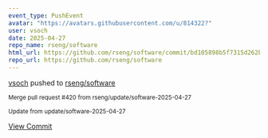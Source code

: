 ```yaml
---
event_type: PushEvent
avatar: "https://avatars.githubusercontent.com/u/814322?"
user: vsoch
date: 2025-04-27
repo_name: rseng/software
html_url: https://github.com/rseng/software/commit/bd105898b5f7315d262bf426fa2f3e5da1e71aed
repo_url: https://github.com/rseng/software
---
```


<a href='https://github.com/vsoch' target='_blank'>vsoch</a> pushed to <a href='https://github.com/rseng/software' target='_blank'>rseng/software</a>

<small>Merge pull request #420 from rseng/update/software-2025-04-27

Update from update/software-2025-04-27</small>

<a href='https://github.com/rseng/software/commit/bd105898b5f7315d262bf426fa2f3e5da1e71aed' target='_blank'>View Commit</a>